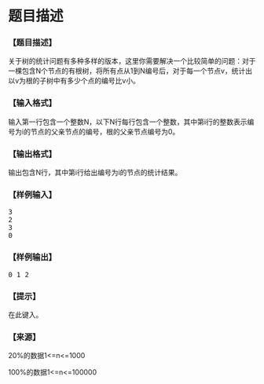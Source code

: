 # 题目描述


<h3>
【题目描述】
</h3>
关于树的统计问题有多种多样的版本，这里你需要解决一个比较简单的问题：对于一棵包含N个节点的有根树，将所有点从1到N编号后，对于每一个节点v，统计出以v为根的子树中有多少个点的编号比v小。<br/>
<h3>
【输入格式】
</h3>
<p>
输入第一行包含一个整数N，以下N行每行包含一个整数，其中第i行的整数表示编号为i的节点的父亲节点的编号，根的父亲节点编号为0。
</p>
<h3>
【输出格式】
</h3>
<p>
输出包含N行，其中第i行给出编号为i的节点的统计结果。
</p>
<h3>
【样例输入】
</h3>
<pre>3
2
3
0
</pre>
<h3>
【样例输出】
</h3>
<pre>0 1 2
</pre>
<h3>
【提示】
</h3>
<p>
在此键入。
</p>
<h3>
【来源】
</h3>
<p>
20%的数据1&lt;=n&lt;=1000
</p>
<p>
100%的数据1&lt;=n&lt;=100000
</p>
